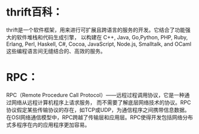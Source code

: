 # thrift百科：
thrift是一个软件框架，用来进行可扩展且跨语言的服务的开发。它结合了功能强大的软件堆栈和代码生成引擎，
以构建在 C++, Java, Go,Python, PHP, Ruby, Erlang, Perl, Haskell, C#, Cocoa, JavaScript, Node.js, 
Smalltalk, and OCaml 这些编程语言间无缝结合的、高效的服务。

# RPC：
RPC（Remote Procedure Call Protocol）——远程过程调用协议，它是一种通过网络从远程计算机程序上请求服务，
而不需要了解底层网络技术的协议。RPC协议假定某些传输协议的存在，如TCP或UDP，为通信程序之间携带信息数据。
在OSI网络通信模型中，RPC跨越了传输层和应用层。RPC使得开发包括网络分布式多程序在内的应用程序更加容易。


